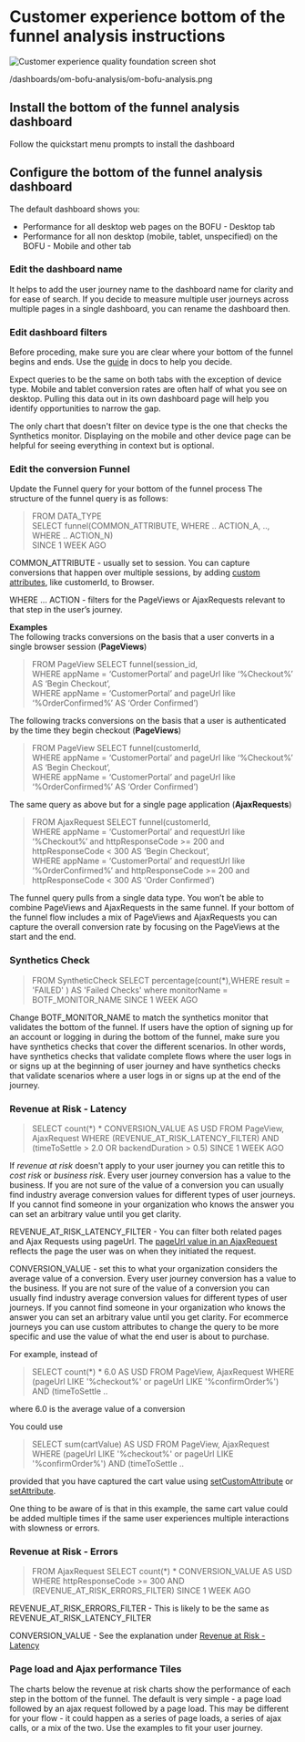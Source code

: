 # Customer experience bottom of the funnel analysis instructions 
![Customer experience quality foundation screen shot](../dashboards/om-bofu-analysis/om-bofu-analysis.png)

/dashboards/om-bofu-analysis/om-bofu-analysis.png

## Install the bottom of the funnel analysis dashboard
Follow the quickstart menu prompts to install the dashboard

## Configure the bottom of the funnel analysis dashboard
The default dashboard shows you:
- Performance for all desktop web pages on the BOFU - Desktop tab 
- Performance for all non desktop (mobile, tablet, unspecified) on the BOFU - Mobile and other tab 

### Edit the dashboard name
It helps to add the user journey name to the dashboard name for clarity and for ease of search. If you decide to measure multiple user journeys across multiple pages in a single dashboard, you can rename the dashboard then.

### Edit dashboard filters
Before proceding, make sure you are clear where your bottom of the funnel begins and ends. Use the [guide](https://docs.newrelic.com/docs/new-relic-solutions/observability-maturity/customer-experience/bottom-funnel-analysis-customer-journey-guide) in docs to help you decide. 
  
Expect queries to be the same on both tabs with the exception of device type. Mobile and tablet conversion rates are often half of what you see on desktop. Pulling this data out in its own dashboard page will help you identify opportunities to narrow the gap. 

The only chart that doesn't filter on device type is the one that checks the Synthetics monitor. Displaying on the mobile and other device page can be helpful for seeing everything in context but is optional. 
 
### Edit the conversion Funnel 
Update the Funnel query for your bottom of the funnel process
The structure of the funnel query is as follows: <br>
>FROM DATA_TYPE <br>
  SELECT funnel(COMMON_ATTRIBUTE, WHERE .. ACTION_A, .., WHERE .. ACTION_N) <br>
  SINCE 1 WEEK AGO <br>

COMMON_ATTRIBUTE - usually set to session.  You can capture conversions that happen over multiple sessions, by adding [custom attributes](https://docs.newrelic.com/docs/browser/new-relic-browser/browser-agent-spa-api/setcustomattribute-browser-agent-api/), like customerId, to Browser.  

WHERE … ACTION - filters for the PageViews or AjaxRequests relevant to that step in the user’s journey.  

__Examples__  <br>
The following tracks conversions on the basis that a user converts in a single browser session (__PageViews__)
>FROM PageView SELECT funnel(session_id, <br>
      WHERE appName = ‘CustomerPortal’ and pageUrl like ‘%Checkout%’ AS ‘Begin Checkout’, <br>
      WHERE appName = ‘CustomerPortal’ and pageUrl like ‘%OrderConfirmed%’ AS ‘Order Confirmed’)<br>

The following tracks conversions on the basis that a user is authenticated by the time they begin checkout (__PageViews__)
>FROM PageView SELECT funnel(customerId, <br>
      WHERE appName = ‘CustomerPortal’ and pageUrl like ‘%Checkout%’ AS ‘Begin Checkout’, <br>
      WHERE appName = ‘CustomerPortal’ and pageUrl like ‘%OrderConfirmed%’ AS ‘Order Confirmed’)<br>

The same query as above but for a single page application (__AjaxRequests__)
>FROM AjaxRequest SELECT funnel(customerId, <br>
      WHERE appName = ‘CustomerPortal’ and requestUrl like ‘%Checkout%’ and httpResponseCode >= 200 and httpResponseCode < 300 AS ‘Begin Checkout’, <br>
      WHERE appName = ‘CustomerPortal’ and requestUrl like ‘%OrderConfirmed%’ and httpResponseCode >= 200 and httpResponseCode < 300 AS ‘Order Confirmed’)<br>

The funnel query pulls from a single data type. You won’t be able to combine PageViews and AjaxRequests in the same funnel.  If your bottom of the funnel flow includes a mix of PageViews and AjaxRequests you can capture the overall conversion rate by focusing on the PageViews at the start and the end.

### Synthetics Check
>FROM SyntheticCheck SELECT percentage(count(*),WHERE result = 'FAILED' ) AS 'Failed Checks' where monitorName = BOTF_MONITOR_NAME SINCE 1 WEEK AGO 

Change BOTF_MONITOR_NAME to match the synthetics monitor that validates the bottom of the funnel. If users have the option of signing up for an account or logging in during the bottom of the funnel, make sure you have synthetics checks that cover the different scenarios. In other words, have synthetics checks that validate complete flows where the user logs in or signs up at the beginning of user journey and have synthetics checks that validate scenarios where a user logs in or signs up at the end of the journey.  

### Revenue at Risk - Latency
>SELECT count(*) * CONVERSION_VALUE AS USD FROM PageView, AjaxRequest WHERE (REVENUE_AT_RISK_LATENCY_FILTER) AND  (timeToSettle > 2.0 OR backendDuration > 0.5) SINCE 1 WEEK AGO

If *revenue at risk* doesn't apply to your user journey you can retitle this to *cost risk* or *business risk*. Every user journey conversion has a value to the business. If you are not sure of the value of a conversion you can usually find industry average conversion values for different types of user journeys. If you cannot find someone in your organization who knows the answer you can set an arbitrary value until you get clarity.

REVENUE_AT_RISK_LATENCY_FILTER - You can filter both related pages and Ajax Requests using pageUrl.  The [pageUrl value in an AjaxRequest](https://docs.newrelic.com/attribute-dictionary/?dataSource=Browser+agent&event=AjaxRequest&attributeSearch=pageUrl) reflects the page the user was on when they initiated the request.  

CONVERSION_VALUE - set this to what your organization considers the average value of a conversion. Every user journey conversion has a value to the business. If you are not sure of the value of a conversion you can usually find industry average conversion values for different types of user journeys. If you cannot find someone in your organization who knows the answer you can set an arbitrary value until you get clarity. For ecommerce journeys you can use custom attributes to change the query to be more specific and use the value of what the end user is about to purchase.   

For example, instead of <br>
>SELECT count(*) * 6.0 AS USD FROM PageView, AjaxRequest WHERE (pageUrl LIKE '%checkout%' or pageUrl LIKE '%confirmOrder%') AND (timeToSettle ..

where 6.0 is the average value of a conversion

You could use
>SELECT sum(cartValue) AS USD FROM PageView, AjaxRequest WHERE (pageUrl LIKE '%checkout%' or pageUrl LIKE '%confirmOrder%') AND (timeToSettle ..

provided that you have captured the cart value using [setCustomAttribute](https://docs.newrelic.com/docs/browser/new-relic-browser/browser-agent-spa-api/setcustomattribute-browser-agent-api/) or [setAttribute](https://docs.newrelic.com/docs/browser/new-relic-browser/browser-agent-spa-api/setattribute-browser-spa-api/).

One thing to be aware of is that in this example, the same cart value could be added multiple times if the same user experiences multiple interactions with slowness or errors.

### Revenue at Risk - Errors

>FROM AjaxRequest SELECT count(*) * CONVERSION_VALUE AS USD WHERE httpResponseCode >= 300 AND (REVENUE_AT_RISK_ERRORS_FILTER) SINCE 1 WEEK AGO 

REVENUE_AT_RISK_ERRORS_FILTER - This is likely to be the same as REVENUE_AT_RISK_LATENCY_FILTER

CONVERSION_VALUE - See the explanation under [Revenue at Risk - Latency](README_Botf_summary.md#revenue-at-risk---latency)

### Page load and Ajax performance Tiles

The charts below the revenue at risk charts show the performance of each step in the bottom of the funnel. The default is very simple - a page load followed by an ajax request followed by a page load. This may be different for your flow - it could happen as a series of page loads, a series of ajax calls, or a mix of the two. Use the examples to fit your user journey.
